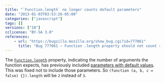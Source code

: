 ```yaml
---
title: "`Function.length` no longer counts default parameters"
date: "2013-01-03T03:53:26-05:00"
categories: ["javascript"]
tags: []
versions: ["18"]
cclicense: "BY-SA 3.0"
references:
    - url: "https://bugzilla.mozilla.org/show_bug.cgi?id=777061"
      title: "Bug 777061 – Function .length property should not count rest parameters or parameters with default values"
---
```

The [`Function.length`](https://developer.mozilla.org/docs/Web/JavaScript/Reference/Global_Objects/Function/length) property, indicating the number of arguments the function expects, has previously included [parameters with default values](https://developer.mozilla.org/docs/Web/JavaScript/Reference/default_parameters). This was fixed not to include those parameters. So `(function (a, b, c = false) {}).length` will be `2` instead of `3`.
